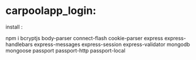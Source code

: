 # carpoolapp_login:

install :

npm i bcryptjs body-parser connect-flash cookie-parser express express-handlebars express-messages express-session express-validator mongodb mongoose passport passport-http passport-local